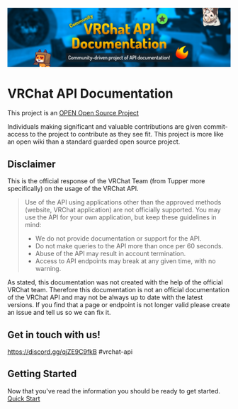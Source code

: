 ![VRChat API Banner](/assets/img/api_banner_1500x400.png)

# VRChat API Documentation
This project is an [OPEN Open Source Project](http://openopensource.org)

Individuals making significant and valuable contributions are given
commit-access to the project to contribute as they see fit. This project
is more like an open wiki than a standard guarded open source project.

## Disclaimer

This is the official response of the VRChat Team (from Tupper more specifically) on the usage of the VRChat API.

> Use of the API using applications other than the approved methods (website, VRChat application) are not officially supported. You may use the API for your own application, but keep these guidelines in mind:
> * We do not provide documentation or support for the API.
> * Do not make queries to the API more than once per 60 seconds.
> * Abuse of the API may result in account termination.
> * Access to API endpoints may break at any given time, with no warning.

As stated, this documentation was not created with the help of the official VRChat team. Therefore this documentation is not an official documentation of the VRChat API and may not be always up to date with the latest versions. If you find that a page or endpoint is not longer valid please create an issue and tell us so we can fix it.

## Get in touch with us!

https://discord.gg/qjZE9C9fkB #vrchat-api

## Getting Started

Now that you've read the information you should be ready to get started.
[Quick Start](/GettingStarted/QuickStart.md)
